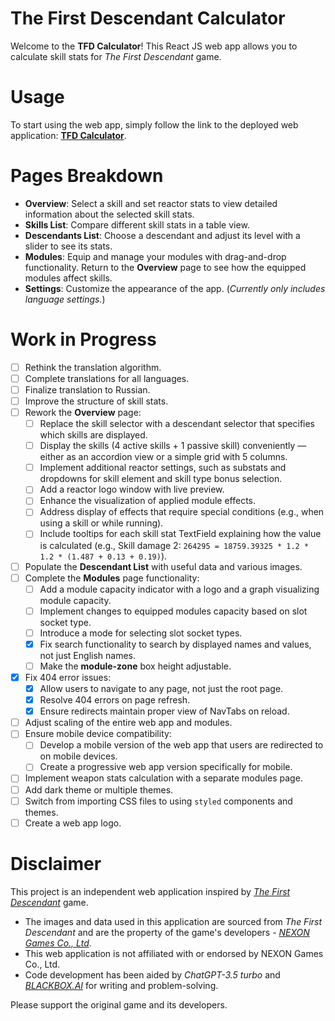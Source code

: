 # The First Descendant Calculator

Welcome to the **TFD Calculator**! This React JS web app allows you to calculate skill stats for _The First Descendant_ game.

# Usage

To start using the web app, simply follow the link to the deployed web application: [**TFD Calculator**](https://mlgsw4g.github.io/tfd-calculator).

# Pages Breakdown

- **Overview**: Select a skill and set reactor stats to view detailed information about the selected skill stats.
- **Skills List**: Compare different skill stats in a table view.
- **Descendants List**: Choose a descendant and adjust its level with a slider to see its stats.
- **Modules**: Equip and manage your modules with drag-and-drop functionality. Return to the **Overview** page to see how the equipped modules affect skills.
- **Settings**: Customize the appearance of the app. (_Currently only includes language settings._)

# Work in Progress

- [ ] Rethink the translation algorithm.
- [ ] Complete translations for all languages.
- [ ] Finalize translation to Russian.
- [ ] Improve the structure of skill stats.
- [ ] Rework the **Overview** page:
  - [ ] Replace the skill selector with a descendant selector that specifies which skills are displayed.
  - [ ] Display the skills (4 active skills + 1 passive skill) conveniently — either as an accordion view or a simple grid with 5 columns.
  - [ ] Implement additional reactor settings, such as substats and dropdowns for skill element and skill type bonus selection.
  - [ ] Add a reactor logo window with live preview.
  - [ ] Enhance the visualization of applied module effects.
  - [ ] Address display of effects that require special conditions (e.g., when using a skill or while running).
  - [ ] Include tooltips for each skill stat TextField explaining how the value is calculated (e.g., Skill damage 2: `264295 = 18759.39325 * 1.2 * 1.2 * (1.487 + 0.13 + 0.19)`).
- [ ] Populate the **Descendant List** with useful data and various images.
- [ ] Complete the **Modules** page functionality:
  - [ ] Add a module capacity indicator with a logo and a graph visualizing module capacity.
  - [ ] Implement changes to equipped modules capacity based on slot socket type.
  - [ ] Introduce a mode for selecting slot socket types.
  - [X] Fix search functionality to search by displayed names and values, not just English names.
  - [ ] Make the **module-zone** box height adjustable.
- [X] Fix 404 error issues:
  - [X] Allow users to navigate to any page, not just the root page.
  - [X] Resolve 404 errors on page refresh.
  - [X] Ensure redirects maintain proper view of NavTabs on reload.
- [ ] Adjust scaling of the entire web app and modules.
- [ ] Ensure mobile device compatibility:
  - [ ] Develop a mobile version of the web app that users are redirected to on mobile devices.
  - [ ] Create a progressive web app version specifically for mobile.
- [ ] Implement weapon stats calculation with a separate modules page.
- [ ] Add dark theme or multiple themes.
- [ ] Switch from importing CSS files to using `styled` components and themes.
- [ ] Create a web app logo.

# Disclaimer

This project is an independent web application inspired by [_The First Descendant_](https://tfd.nexon.com) game.

- The images and data used in this application are sourced from _The First Descendant_ and are the property of the game's developers - [_NEXON Games Co., Ltd_](https://nexon.com).
- This web application is not affiliated with or endorsed by NEXON Games Co., Ltd.
- Code development has been aided by _ChatGPT-3.5 turbo_ and [_BLACKBOX.AI_](https://blackbox.ai) for writing and problem-solving.

Please support the original game and its developers.
